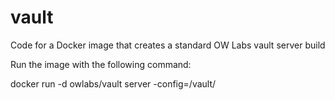 # vault
Code for a Docker image that creates a standard OW Labs vault server build

Run the image with the following command:

docker run -d owlabs/vault server -config=/vault/
